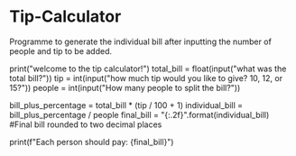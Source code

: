 # Tip-Calculator
Programme to generate the individual bill after inputting the number of people and tip to be added. 

print("welcome to the tip calculator!")
total_bill = float(input("what was the total bill?"))
tip = int(input("how much tip would you like to give? 10, 12, or 15?"))
people = int(input("How many people to split the bill?"))

bill_plus_percentage = total_bill * (tip / 100 + 1)
individual_bill = bill_plus_percentage / people 
final_bill = "{:.2f}".format(individual_bill) #Final bill rounded to two decimal places

print(f"Each person should pay: {final_bill}")
